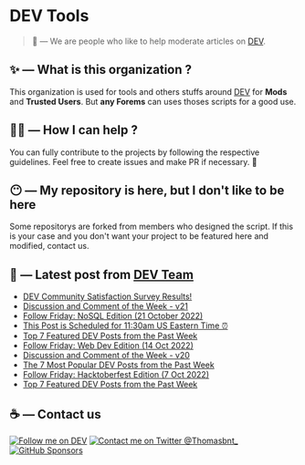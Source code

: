 # DEV Tools

> 🔧 — We are people who like to help moderate articles on [DEV](https://dev.to).

## ✨ — What is this organization ?

This organization is used for tools and others stuffs around [DEV](https://dev.to) for **Mods** and **Trusted Users**. But __any Forems__ can uses thoses scripts for a good use.


## 💪🏼 — How I can help ?

You can fully contribute to the projects by following the respective guidelines. Feel free to create issues and make PR if necessary. 🎉

## 😶 — My repository is here, but I don't like to be here

Some repositorys are forked from members who designed the script. If this is your case and you don't want your project to be featured here and modified, contact us.

## 📝 — Latest post from [DEV Team](https://dev.to/devteam)

<!-- BLOG-POST-LIST:START -->
- [DEV Community Satisfaction Survey Results!](https://dev.to/devteam/dev-community-satisfaction-survey-results-485f)
- [Discussion and Comment of the Week - v21](https://dev.to/devteam/discussion-and-comment-of-the-week-v21-k4i)
- [Follow Friday: NoSQL Edition &lpar;21 October 2022&rpar;](https://dev.to/devteam/follow-friday-nosql-edition-21-october-2022-3c3d)
- [This Post is Scheduled for 11:30am US Eastern Time ⏰](https://dev.to/devteam/this-post-is-scheduled-for-1130am-299k)
- [Top 7 Featured DEV Posts from the Past Week](https://dev.to/devteam/top-7-featured-dev-posts-from-the-past-week-2loc)
- [Follow Friday: Web Dev Edition &lpar;14 Oct 2022&rpar;](https://dev.to/devteam/follow-friday-web-dev-edition-14-oct-2022-5bae)
- [Discussion and Comment of the Week - v20](https://dev.to/devteam/discussion-and-comment-of-the-week-v20-1p6)
- [The 7 Most Popular DEV Posts from the Past Week](https://dev.to/devteam/the-7-most-popular-dev-posts-from-the-past-week-3knj)
- [Follow Friday: Hacktoberfest Edition &lpar;7 Oct 2022&rpar;](https://dev.to/devteam/follow-friday-hacktoberfest-edition-7-oct-2022-2ol0)
- [Top 7 Featured DEV Posts from the Past Week](https://dev.to/devteam/top-7-featured-dev-posts-from-the-past-week-2njd)
<!-- BLOG-POST-LIST:END -->


## ☕ — Contact us

[![Follow me on DEV](https://img.shields.io/badge/dev.to-%2308090A.svg?&style=for-the-badge&logo=dev.to&logoColor=white&alt=devto)](https://dev.to/thomasbnt)
[![Contact me on Twitter @Thomasbnt_](https://img.shields.io/badge/Contact%20me%20on%20Twitter-%231DA1F2.svg?&style=for-the-badge&logo=twitter&logoColor=white&alt=twitter)](https://twitter.com/messages/1142357270-1142357270?text=Hello,%20I%20contact%20you%20from%20devtotools%20&recipient_id=1142357270) [![GitHub Sponsors](https://img.shields.io/badge/Sponsor%20me-%23EA54AE.svg?&style=for-the-badge&logo=github-sponsors&logoColor=white)](https://github.com/sponsors/thomasbnt)


